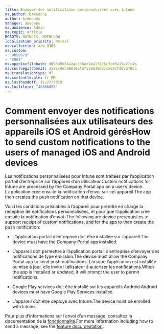 ```yaml
---
title: Envoyer des notifications personnalisées avec Intune
ms.author: brenduns
author: brenduns
manager: dougeby
ms.audience: Admin
ms.topic: article
ROBOTS: NOINDEX, NOFOLLOW
localization_priority: Normal
ms.collection: Adm_O365
ms.custom:
- "9000679"
- "2565"
ms.openlocfilehash: 969649084a2ac536ee1b41f225c3be5415a27c4b
ms.sourcegitcommit: 2572c4e5a981d5f3f556835061c568cfd08b78da
ms.translationtype: MT
ms.contentlocale: fr-FR
ms.lasthandoff: 12/27/2019
ms.locfileid: "40886855"
---
```

# <a name="how-to-send-custom-notifications-to-the-users-of-managed-ios-and-android-devices"></a><span data-ttu-id="aa1c2-102">Comment envoyer des notifications personnalisées aux utilisateurs des appareils iOS et Android gérés</span><span class="sxs-lookup"><span data-stu-id="aa1c2-102">How to send custom notifications to the users of managed iOS and Android devices</span></span>

<span data-ttu-id="aa1c2-103">Les notifications personnalisées pour Intune sont traitées par l’application portail d’entreprise sur l’appareil d’un utilisateur.</span><span class="sxs-lookup"><span data-stu-id="aa1c2-103">Custom notifications for Intune are processed by the Company Portal app on a user’s device.</span></span> <span data-ttu-id="aa1c2-104">L’application crée ensuite la notification d’envoi sur cet appareil.</span><span class="sxs-lookup"><span data-stu-id="aa1c2-104">The app then creates the push notification on that device.</span></span>

<span data-ttu-id="aa1c2-105">Voici les conditions préalables à l’appareil pour prendre en charge la réception de notifications personnalisées, et pour que l’application crée ensuite la notification d’envoi :</span><span class="sxs-lookup"><span data-stu-id="aa1c2-105">The following are device prerequisites to support receipt of custom notifications, and for the app to then create the push notification:</span></span>

- <span data-ttu-id="aa1c2-106">L’application portail d’entreprise doit être installée sur l’appareil.</span><span class="sxs-lookup"><span data-stu-id="aa1c2-106">The device must have the Company Portal app installed.</span></span>  

- <span data-ttu-id="aa1c2-107">L’appareil doit permettre à l’application portail d’entreprise d’envoyer des notifications de type émission.</span><span class="sxs-lookup"><span data-stu-id="aa1c2-107">The device must allow the Company Portal app to send push notifications.</span></span> <span data-ttu-id="aa1c2-108">Lorsque l’application est installée ou mise à jour, elle invite l’utilisateur à autoriser les notifications.</span><span class="sxs-lookup"><span data-stu-id="aa1c2-108">When the app is installed or updated, it will prompt the user to permit notifications.</span></span>

- <span data-ttu-id="aa1c2-109">Google Play services doit être installé sur les appareils Android.</span><span class="sxs-lookup"><span data-stu-id="aa1c2-109">Android devices must have Google Play Services installed.</span></span>

- <span data-ttu-id="aa1c2-110">L’appareil doit être déployé avec Intune.</span><span class="sxs-lookup"><span data-stu-id="aa1c2-110">The device must be enrolled with Intune.</span></span>

<span data-ttu-id="aa1c2-111">Pour plus d’informations sur l’envoi d’un message, consultez la documentation de la [fonctionnalité](https://docs.microsoft.com/intune/custom-notifications).</span><span class="sxs-lookup"><span data-stu-id="aa1c2-111">For more information including how to send a message, see the [feature documentation](https://docs.microsoft.com/intune/custom-notifications).</span></span>
